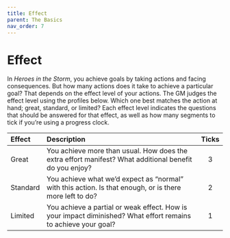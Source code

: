 ```yaml
---
title: Effect
parent: The Basics
nav_order: 7
---
```


# Effect
In *Heroes in the Storm*, you achieve goals by taking actions and facing consequences. But how many actions does it take to achieve a particular goal? That depends on the effect level of your actions. The GM judges the effect level using the profiles below. Which one best matches the action at hand; great, standard, or limited? Each effect level indicates the questions that should be answered for that effect, as well as how many segments to tick if you’re using a progress clock.

| Effect | Description | Ticks |
|:--------------|:------------|:-----:|
| Great | You achieve more than usual. How does the extra effort manifest? What additional benefit do you enjoy? | 3 |
| Standard | You achieve what we’d expect as “normal” with this action. Is that enough, or is there more left to do? | 2 |
| Limited | You achieve a partial or weak effect. How is your impact diminished? What effort remains to achieve your goal? | 1 |
